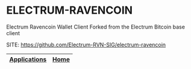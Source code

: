 # ELECTRUM-RAVENCOIN
 
 Electrum Ravencoin Wallet Client
 Forked from the Electrum Bitcoin base client
 
 SITE: https://github.com/Electrum-RVN-SIG/electrum-ravencoin

 | [Applications](https://portable-linux-apps.github.io/apps.html) | [Home](https://portable-linux-apps.github.io)
 | --- | --- |
